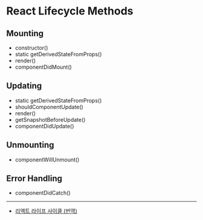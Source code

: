 # React Lifecycle Methods

## Mounting

- constructor()
- static getDerivedStateFromProps()
- render()
- componentDidMount()

## Updating

- static getDerivedStateFromProps()
- shouldComponentUpdate()
- render()
- getSnapshotBeforeUpdate()
- componentDidUpdate()

## Unmounting

- componentWillUnmount()

## Error Handling

- componentDidCatch()

---

- [리액트 라이프 사이클 (번역)](http://projects.wojtekmaj.pl/react-lifecycle-methods-diagram/)
